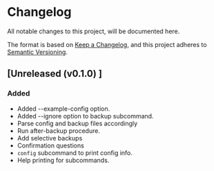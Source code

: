 # Changelog

All notable changes to this project, will be documented here.

The format is based on [Keep a Changelog](https://keepachangelog.com/en/1.0.0/),
and this project adheres to [Semantic Versioning](https://semver.org/spec/v2.0.0.html).

## [Unreleased (v0.1.0) ]

### Added

- Added --example-config option.
- Added --ignore option to backup subcommand.
- Parse config and backup files accordingly
- Run after-backup procedure.
- Add selective backups
- Confirmation questions
- `config` subcommand to print config info.
- Help printing for subcommands.
